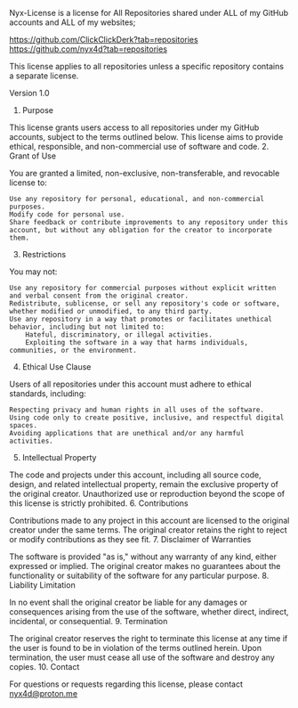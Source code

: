 Nyx-License is a license for All Repositories shared under ALL of my GitHub accounts and ALL of my websites;

https://github.com/ClickClickDerk?tab=repositories
https://github.com/nyx4d?tab=repositories

This license applies to all repositories unless a specific repository contains a separate license.

Version 1.0
1. Purpose

This license grants users access to all repositories under my GitHub accounts, subject to the terms outlined below. This license aims to provide ethical, responsible, and non-commercial use of software and code.
2. Grant of Use

You are granted a limited, non-exclusive, non-transferable, and revocable license to:

    Use any repository for personal, educational, and non-commercial purposes.
    Modify code for personal use.
    Share feedback or contribute improvements to any repository under this account, but without any obligation for the creator to incorporate them.

3. Restrictions

You may not:

    Use any repository for commercial purposes without explicit written and verbal consent from the original creator.
    Redistribute, sublicense, or sell any repository's code or software, whether modified or unmodified, to any third party.
    Use any repository in a way that promotes or facilitates unethical behavior, including but not limited to:
        Hateful, discriminatory, or illegal activities.
        Exploiting the software in a way that harms individuals, communities, or the environment.

4. Ethical Use Clause

Users of all repositories under this account must adhere to ethical standards, including:

    Respecting privacy and human rights in all uses of the software.
    Using code only to create positive, inclusive, and respectful digital spaces.
    Avoiding applications that are unethical and/or any harmful activities.

5. Intellectual Property

The code and projects under this account, including all source code, design, and related intellectual property, remain the exclusive property of the original creator. Unauthorized use or reproduction beyond the scope of this license is strictly prohibited.
6. Contributions

Contributions made to any project in this account are licensed to the original creator under the same terms. The original creator retains the right to reject or modify contributions as they see fit.
7. Disclaimer of Warranties

The software is provided "as is," without any warranty of any kind, either expressed or implied. The original creator makes no guarantees about the functionality or suitability of the software for any particular purpose.
8. Liability Limitation

In no event shall the original creator be liable for any damages or consequences arising from the use of the software, whether direct, indirect, incidental, or consequential.
9. Termination

The original creator reserves the right to terminate this license at any time if the user is found to be in violation of the terms outlined herein. Upon termination, the user must cease all use of the software and destroy any copies.
10. Contact

For questions or requests regarding this license, please contact nyx4d@proton.me
